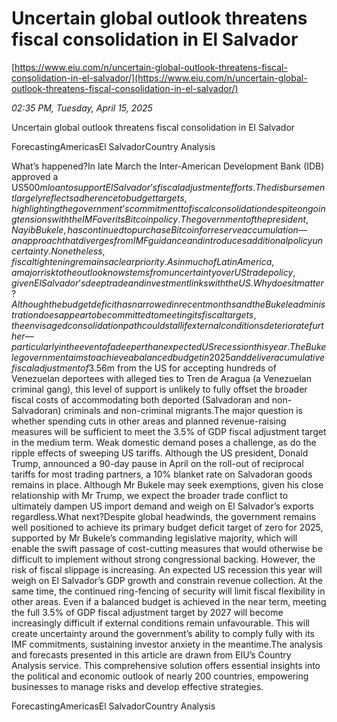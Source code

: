 # Uncertain global outlook threatens fiscal consolidation in El Salvador

[https://www.eiu.com/n/uncertain-global-outlook-threatens-fiscal-consolidation-in-el-salvador/](https://www.eiu.com/n/uncertain-global-outlook-threatens-fiscal-consolidation-in-el-salvador/)

*02:35 PM, Tuesday, April 15, 2025*

Uncertain global outlook threatens fiscal consolidation in El Salvador

ForecastingAmericasEl SalvadorCountry Analysis

What’s happened?In late March the Inter-American Development Bank (IDB) approved a US$500m loan to support El Salvador’s fiscal adjustment efforts. The disbursement largely reflects adherence to budget targets, highlighting the government’s commitment to fiscal consolidation despite ongoing tensions with the IMF over its Bitcoin policy. The government of the president, Nayib Bukele, has continued to purchase Bitcoin for reserve accumulation—an approach that diverges from IMF guidance and introduces additional policy uncertainty. Nonetheless, fiscal tightening remains a clear priority. As in much of Latin America, a major risk to the outlook now stems from uncertainty over US trade policy, given El Salvador’s deep trade and investment links with the US.Why does it matter?Although the budget deficit has narrowed in recent months and the Bukele administration does appear to be committed to meeting its fiscal targets, the envisaged consolidation path could stall if external conditions deteriorate further—particularly in the event of a deeper than expected US recession this year. The Bukele government aims to achieve a balanced budget in 2025 and deliver a cumulative fiscal adjustment of 3.5% of GDP by 2027, in line with IMF expectations. The strategy centres primarily on wage and hiring freezes in the public sector, alongside plans to broaden the tax base and expand digital invoicing from 2026.However, spending patterns are mixed. Budget allocations for the presidency, defence and public security have increased substantially—defence spending alone is set to rise by about 20% this year, reflecting Mr Bukele’s emphasis on security policy, which is a cornerstone of his high approval ratings. At the same time, the return of undocumented migrants from the US will place additional strain on the public finances by increasing demand for social welfare services. Although El Salvador reportedly received US$6m from the US for accepting hundreds of Venezuelan deportees with alleged ties to Tren de Aragua (a Venezuelan criminal gang), this level of support is unlikely to fully offset the broader fiscal costs of accommodating both deported (Salvadoran and non-Salvadoran) criminals and non-criminal migrants.The major question is whether spending cuts in other areas and planned revenue-raising measures will be sufficient to meet the 3.5% of GDP fiscal adjustment target in the medium term. Weak domestic demand poses a challenge, as do the ripple effects of sweeping US tariffs. Although the US president, Donald Trump, announced a 90-day pause in April on the roll-out of reciprocal tariffs for most trading partners, a 10% blanket rate on Salvadoran goods remains in place. Although Mr Bukele may seek exemptions, given his close relationship with Mr Trump, we expect the broader trade conflict to ultimately dampen US import demand and weigh on El Salvador’s exports regardless.What next?Despite global headwinds, the government remains well positioned to achieve its primary budget deficit target of zero for 2025, supported by Mr Bukele’s commanding legislative majority, which will enable the swift passage of cost-cutting measures that would otherwise be difficult to implement without strong congressional backing. However, the risk of fiscal slippage is increasing. An expected US recession this year will weigh on El Salvador’s GDP growth and constrain revenue collection. At the same time, the continued ring-fencing of security will limit fiscal flexibility in other areas. Even if a balanced budget is achieved in the near term, meeting the full 3.5% of GDP fiscal adjustment target by 2027 will become increasingly difficult if external conditions remain unfavourable. This will create uncertainty around the government’s ability to comply fully with its IMF commitments, sustaining investor anxiety in the meantime.The analysis and forecasts presented in this article are drawn from EIU’s Country Analysis service. This comprehensive solution offers essential insights into the political and economic outlook of nearly 200 countries, empowering businesses to manage risks and develop effective strategies.

ForecastingAmericasEl SalvadorCountry Analysis

